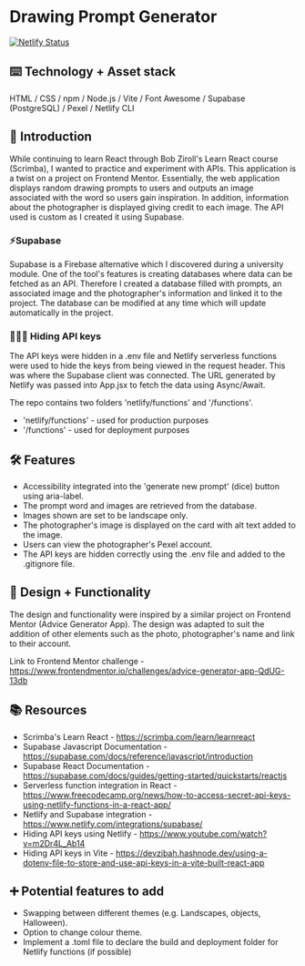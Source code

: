 # Drawing Prompt Generator
[![Netlify Status](https://api.netlify.com/api/v1/badges/739de898-9f03-4a36-aa2a-f7843daed5bf/deploy-status)](https://app.netlify.com/sites/kareenapatel-drawingpromptgenerator/deploys)


## ⌨️ Technology + Asset stack
HTML / CSS / npm / Node.js / Vite / Font Awesome / Supabase (PostgreSQL) / Pexel / Netlify CLI 

## 🍼 Introduction
While continuing to learn React through Bob Ziroll's Learn React course (Scrimba), I wanted to practice and experiment with APIs. This application is a twist on a project on Frontend Mentor. Essentially, the web application displays random drawing prompts to users and outputs an image associated with the word so users gain inspiration. In addition, information about the photographer is displayed giving credit to each image. The API used is custom as I created it using Supabase.

### ⚡Supabase
Supabase is a Firebase alternative which I discovered during a university module. One of the tool's features is creating databases where data can be fetched as an API. Therefore I created a database filled with prompts, an associated image and the photographer's information and linked it to the project. The database can be modified at any time which will update automatically in the project. 

### 🕵🏽‍♀️ Hiding API keys
The API keys were hidden in a .env file and Netlify serverless functions were used to hide the keys from being viewed in the request header. This was where the Supabase client was connected. The URL generated by Netlify was passed into App.jsx to fetch the data using Async/Await.

The repo contains two folders 'netlify/functions' and '/functions'. 
- 'netlify/functions' - used for production purposes
- '/functions' - used for deployment purposes 

## 🛠️ Features
- Accessibility integrated into the 'generate new prompt' (dice) button using aria-label.
- The prompt word and images are retrieved from the database.
- Images shown are set to be landscape only.
- The photographer's image is displayed on the card with alt text added to the image.
- Users can view the photographer's Pexel account.
- The API keys are hidden correctly using the .env file and added to the .gitignore file. 

## 🎨 Design + Functionality
The design and functionality were inspired by a similar project on Frontend Mentor (Advice Generator App). The design was adapted to suit the addition of other elements such as the photo, photographer's name and link to their account. 

Link to Frontend Mentor challenge - https://www.frontendmentor.io/challenges/advice-generator-app-QdUG-13db 

## 📚 Resources
 - Scrimba's Learn React - https://scrimba.com/learn/learnreact
 - Supabase Javascript Documentation - https://supabase.com/docs/reference/javascript/introduction
 - Supabase React Documentation - https://supabase.com/docs/guides/getting-started/quickstarts/reactjs
 - Serverless function integration in React - https://www.freecodecamp.org/news/how-to-access-secret-api-keys-using-netlify-functions-in-a-react-app/
 - Netlify and Supabase integration - https://www.netlify.com/integrations/supabase/
 - Hiding API keys using Netlify - https://www.youtube.com/watch?v=m2Dr4L_Ab14
 - Hiding API keys in Vite - https://devzibah.hashnode.dev/using-a-dotenv-file-to-store-and-use-api-keys-in-a-vite-built-react-app

## ➕ Potential features to add 
- Swapping between different themes (e.g. Landscapes, objects, Halloween).
- Option to change colour theme. 
- Implement a .toml file to declare the build and deployment folder for Netlify functions (if possible)
